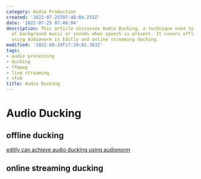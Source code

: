 ```yaml
---
category: Audio Production
created: '2022-07-25T07:40:04.233Z'
date: '2022-07-25 07:40:04'
description: This article discusses Audio Ducking, a technique used to lower the volume
  of background music or sounds when speech is present. It covers offline ducking
  using Audionorm in Editly and online streaming ducking.
modified: '2022-08-19T17:19:01.393Z'
tags:
- audio processing
- ducking
- ffmpeg
- live streaming
- stub
title: Audio Ducking
---
```


# Audio Ducking

## offline ducking

[editly can achieve audio ducking using audionorm](https://github.com/mifi/editly/blob/master/examples/audio2.json5)

## online streaming ducking
